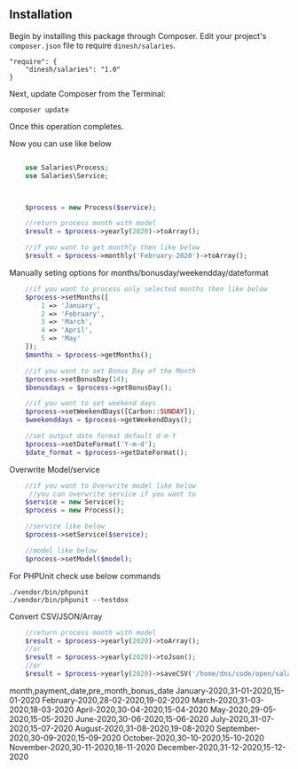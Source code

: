 
## Installation

Begin by installing this package through Composer.
Edit your project's `composer.json` file to require `dinesh/salaries`.

    "require": {
		"dinesh/salaries": "1.0"
	}

Next, update Composer from the Terminal:

    composer update

Once this operation completes.

Now you can use like below
```php

    use Salaries\Process;
    use Salaries\Service;



    $process = new Process($service);

    //return process month with model
    $result = $process->yearly(2020)->toArray();

    //if you want to get monthly then like below
    $result = $process->monthly('February-2020')->toArray();

```
Manually seting options for months/bonusday/weekendday/dateformat

```php
    //if you want to process only selected months then like below
    $process->setMonths([
        1 => 'January',
        2 => 'February',
        3 => 'March',
        4 => 'April',
        5 => 'May'
    ]);
    $months = $process->getMonths();

    //if you want to set Bonus Day of the Month
    $process->setBonusDay(14);
    $bonusdays = $process->getBonusDay();

    //if you want to set weekend days
    $process->setWeekendDays([Carbon::SUNDAY]);
    $weekenddays = $process->getWeekendDays();

    //set output date format default d-m-Y
    $process->setDateFormat('Y-m-d');
    $date_format = $process->getDateFormat();

```

Overwrite Model/service

```php
    //if you want to Overwrite model like below
     //you can overwrite service if you want to
    $service = new Service();
    $process = new Process();

    //service like below
    $process->setService($service);

    //model like below
    $process->setModel($model);

```

For PHPUnit check use below commands

    ./vendor/bin/phpunit
    ./vendor/bin/phpunit --testdox


Convert CSV/JSON/Array

```php
    //return process month with model
    $result = $process->yearly(2020)->toArray();
    //or
    $result = $process->yearly(2020)->toJson();
    //or
    $result = $process->yearly(2020)->saveCSV('/home/dns/code/open/salaries/yearly.csv');

```
month,payment_date,pre_month_bonus_date
January-2020,31-01-2020,15-01-2020
February-2020,28-02-2020,19-02-2020
March-2020,31-03-2020,18-03-2020
April-2020,30-04-2020,15-04-2020
May-2020,29-05-2020,15-05-2020
June-2020,30-06-2020,15-06-2020
July-2020,31-07-2020,15-07-2020
August-2020,31-08-2020,19-08-2020
September-2020,30-09-2020,15-09-2020
October-2020,30-10-2020,15-10-2020
November-2020,30-11-2020,18-11-2020
December-2020,31-12-2020,15-12-2020

